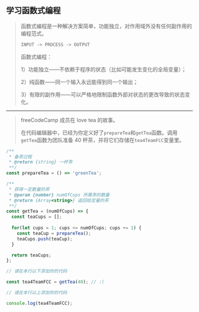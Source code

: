 ## 学习函数式编程

> 函数式编程是一种解决方案简单，功能独立，对作用域外没有任何副作用的编程范式。
>
> ```js
> INPUT -> PROCESS -> OUTPUT
> ```
>
> 函数式编程：
>
> 1）功能独立——不依赖于程序的状态（比如可能发生变化的全局变量）；
>
> 2）纯函数——同一个输入永远能得到同一个输出；
>
> 3）有限的副作用——可以严格地限制函数外部对状态的更改导致的状态变化。

----

> freeCodeCamp 成员在 love tea 的故事。
>
> 在代码编辑器中，已经为你定义好了`prepareTea`和`getTea`函数。调用`getTea`函数为团队准备 40 杯茶，并将它们存储在`tea4TeamFCC`变量里。

```js
/**
 * 备茶过程
 * @return {string} 一杯茶
 **/
const prepareTea = () => 'greenTea';

/**
 * 获得一定数量的茶
 * @param {number} numOfCups 所需茶的数量
 * @return {Array<string>} 返回给定量的茶
 **/
const getTea = (numOfCups) => {
  const teaCups = [];
  
  for(let cups = 1; cups <= numOfCups; cups += 1) {
    const teaCup = prepareTea();
    teaCups.push(teaCup);
  }

  return teaCups;
};

// 请在本行以下添加你的代码

const tea4TeamFCC = getTea(40); // :(

// 请在本行以上添加你的代码

console.log(tea4TeamFCC);
```

